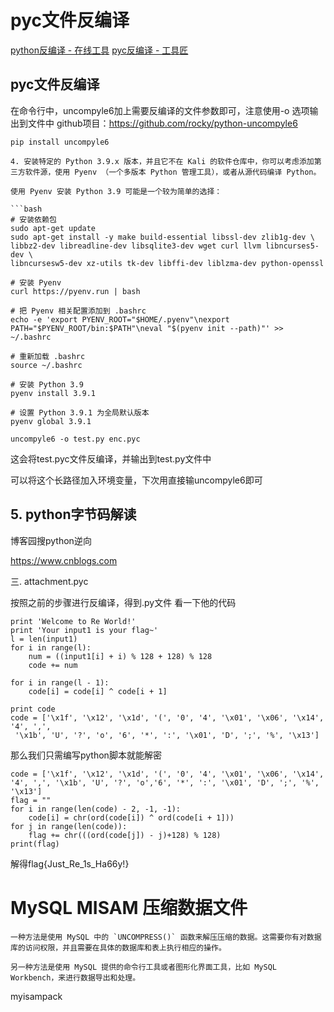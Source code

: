 # pyc文件反编译

[python反编译 - 在线工具](https://tool.lu/pyc/)
[pyc反编译 - 工具匠](https://toolkk.com/tools/pyc-decomplie)

## pyc文件反编译

在命令行中，uncompyle6加上需要反编译的文件参数即可，注意使用-o 选项输出到文件中
github项目：https://github.com/rocky/python-uncompyle6
```
pip install uncompyle6
```

```
4. 安装特定的 Python 3.9.x 版本，并且它不在 Kali 的软件仓库中，你可以考虑添加第三方软件源，使用 Pyenv （一个多版本 Python 管理工具），或者从源代码编译 Python。

使用 Pyenv 安装 Python 3.9 可能是一个较为简单的选择：

```bash
# 安装依赖包
sudo apt-get update
sudo apt-get install -y make build-essential libssl-dev zlib1g-dev \
libbz2-dev libreadline-dev libsqlite3-dev wget curl llvm libncurses5-dev \
libncursesw5-dev xz-utils tk-dev libffi-dev liblzma-dev python-openssl

# 安装 Pyenv
curl https://pyenv.run | bash

# 把 Pyenv 相关配置添加到 .bashrc
echo -e 'export PYENV_ROOT="$HOME/.pyenv"\nexport PATH="$PYENV_ROOT/bin:$PATH"\neval "$(pyenv init --path)"' >> ~/.bashrc

# 重新加载 .bashrc
source ~/.bashrc

# 安装 Python 3.9
pyenv install 3.9.1

# 设置 Python 3.9.1 为全局默认版本
pyenv global 3.9.1
```

```
uncompyle6 -o test.py enc.pyc
```


这会将test.pyc文件反编译，并输出到test.py文件中

可以将这个长路径加入环境变量，下次用直接输uncompyle6即可
## 5. python字节码解读
博客园搜python逆向

https://www.cnblogs.com

三. attachment.pyc

按照之前的步骤进行反编译，得到.py文件
看一下他的代码

```
print 'Welcome to Re World!'
print 'Your input1 is your flag~'
l = len(input1)
for i in range(l):
    num = ((input1[i] + i) % 128 + 128) % 128
    code += num

for i in range(l - 1):
    code[i] = code[i] ^ code[i + 1]

print code
code = ['\x1f', '\x12', '\x1d', '(', '0', '4', '\x01', '\x06', '\x14', '4', ',', 
 '\x1b', 'U', '?', 'o', '6', '*', ':', '\x01', 'D', ';', '%', '\x13']
```

那么我们只需编写python脚本就能解密

```
code = ['\x1f', '\x12', '\x1d', '(', '0', '4', '\x01', '\x06', '\x14', '4', ',', '\x1b', 'U', '?', 'o','6', '*', ':', '\x01', 'D', ';', '%', '\x13']
flag = ""
for i in range(len(code) - 2, -1, -1):
    code[i] = chr(ord(code[i]) ^ ord(code[i + 1]))
for j in range(len(code)):
    flag += chr(((ord(code[j]) - j)+128) % 128)
print(flag)
```

解得flag{Just_Re_1s_Ha66y!}

# MySQL MISAM 压缩数据文件

```
一种方法是使用 MySQL 中的 `UNCOMPRESS()` 函数来解压压缩的数据。这需要你有对数据库的访问权限，并且需要在具体的数据库和表上执行相应的操作。

另一种方法是使用 MySQL 提供的命令行工具或者图形化界面工具，比如 MySQL Workbench，来进行数据导出和处理。
```

myisampack

